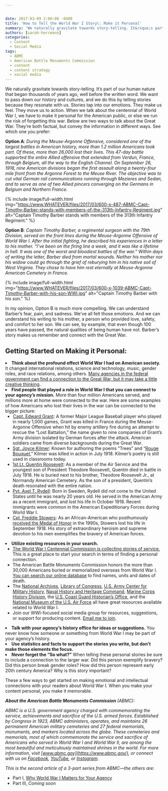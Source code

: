 ```yaml
---


date: 2017-03-09 2:00:08 -0400
title: 'How to Tell the World War I Story\: Make it Personal'
summary: 'We naturally gravitate towards story-telling. It&rsquo;s part of our human nature that began thousands of years ago, well before the written word. We want to pass down our history and cultures, and we do this by telling stories because they resonate with us. Stories tap into our emotions. They make us feel. They move us'
authors: [sarah-herrmann]
categories:
  - Content
  - Social Media
tags:
  - ABMC
  - American Battle Monuments Commission
  - content
  - content strategy
  - social media
---
```


We naturally gravitate towards story-telling. It’s part of our human nature that began thousands of years ago, well before the written word. We want to pass down our history and cultures, and we do this by telling stories because they resonate with us. Stories tap into our emotions. They make us feel. They move us to action. When we talk about the centennial of World War I, we have to make it personal for the American public, or else we run the risk of forgetting this war. Below are two ways to talk about the Great War. They’re both factual, but convey the information in different ways. See which one you prefer:

**Option A**: _During the Meuse-Argonne Offensive, considered one of the largest battles in American history, more than 1.2 million Americans took part. Of these, more than 26,000 lost their lives. This 47-day battle supported the entire Allied offensive that extended from Verdun, France, through Belgium, all the way to the English Channel. On September 26, 1918, nine American divisions began the first assault along a twenty-four mile front from the Argonne Forest to the Meuse River. The objective was to cut vital German rail communications running through Mezieres and Sedan, and to serve as one of two Allied pincers converging on the Germans in Belgium and Northern France._


{% include image/full-width.html img="https://www.WHATEVER/files/2017/03/600-x-487-ABMC-Capt-Timothy-Barber-stands-with-members-of-the-313th-Infantry-Regiment.jpg" alt="Captain Timothy Barber stands with members of the 313th Infantry Regiment." %}

**Option B**: _Captain Timothy Barber, a regimental surgeon with the 79th Division, served on the front lines during the Meuse-Argonne Offensive of World War I. After the initial fighting, he described his experiences in a letter to his mother. “I’ve been on the firing line a week, and it was like a lifetime in hell. It was one of the worst and bloodiest battles of the war.” Within days of writing the letter, Barber died from mortal wounds. Neither his mother nor his widow could go through the grief of reburying him in his native soil of West Virginia. They chose to have him rest eternally at Meuse-Argonne American Cemetery in France._


{% include image/full-width.html img="https://www.WHATEVER/files/2017/03/600-x-1039-ABMC-Capt-Timothy-Barber-with-his-son-WWI.jpg" alt="Captain Timothy Barber with his son." %}

In my opinion, Option B is much more compelling. We can understand Barber’s fear, pain, and sadness. We’ve all felt those emotions. And we can understand his writing to his mother, a person who provided love, safety, and comfort to her son. We can see, by example, that even though 100 years have passed, the natural qualities of being human have not. Barber’s story makes us remember and connect with the Great War.

## Getting Started on Making it Personal:

<li style="font-weight: 400">
  <strong>Think about the profound effect World War I had on American society.</strong> It changed international relations, science and technology, music, gender roles, and race relations, among others. <a href="https://www.WHATEVER/2016/11/08/why-world-war-i-matters-for-your-agency/">Many agencies in the federal government can find a connection to the Great War, but it may take a little creative thinking</a>.
</li>
<li style="font-weight: 400">
  <strong>Find people that played a role in World War I that you can connect to your agency’s mission.</strong> More than four million Americans served, and millions more at home were connected to the war. Here are some examples of how Americans who lost their lives in the war can be connected to the bigger picture: <ul>
    <li style="font-weight: 400">
       <a href="https://www.abmc.gov/node/325615#.WMGhWRiZORt">Capt. Edward Grant</a>: A former Major League Baseball player who played in nearly 1,000 games, Grant was killed in France during the Meuse-Argonne Offensive when hit by enemy artillery fire during an attempt to rescue the “Lost Battalion,” the name given to nine companies of Grant’s Army division isolated by German forces after the attack. American soldiers came from diverse backgrounds during the Great War.
    </li>
    <li style="font-weight: 400">
      <a href="https://www.abmc.gov/node/343308#.WMGhgRiZORt">Sgt. Joyce Kilmer</a>: Known for authoring the poems “Trees” and “<a href="https://www.army.mil/article/56643/CLOSE_TO_THE_HEART__World_War_I_Soldier__039_s_Poem_and_Personal_Artifact_Honor_the_Fallen_in_the_42">Rouge Bouquet</a>,” Kilmer was killed in action in July 1918. Kilmer’s poetry is still used in classrooms today.
    </li>
    <li style="font-weight: 400">
      <a href="https://www.abmc.gov/node/514932#.WMGhvBiZORt">1st Lt. Quentin Roosevelt</a>: As a member of the Air Service and the youngest son of President Theodore Roosevelt, Quentin died in battle in July 1918. He is buried next to his brother, Theodore Roosevelt Jr., at Normandy American Cemetery. As the son of a president, Quentin’s death resonated with the entire nation.
    </li>
    <li style="font-weight: 400">
      <a href="https://www.abmc.gov/node/347038#.WMGh3RiZORs">Pvt. Axel T. Rydell</a>: Born in Sweden, Rydell did not come to the United States until he was nearly 20 years old. He served in the American Army as a recent immigrant, and lost his life in October 1918. Recent immigrants were common in the American Expeditionary Forces during World War I.
    </li>
    <li style="font-weight: 400">
      <a href="https://www.abmc.gov/node/336691#.WMGh_xiZORt">Cpl. Freddie Stowers</a>: As an African-American who posthumously <a href="http://www.history.army.mil/moh/worldwari.html#STOWERS">received the Medal of Honor</a> in the 1990s, Stowers lost his life in September 1918. His story of extraordinary heroism and supreme devotion to his men exemplifies the bravery of American forces.
    </li>
  </ul>
</li>

<li style="font-weight: 400">
  <strong>Utilize existing resources in your search.</strong> <ul>
    <li style="font-weight: 400">
      <a href="http://www.worldwar1centennial.org/commemorate/family-ties/stories-of-service.html">The World War I Centennial Commission is collecting stories of service.</a> This is a great place to start your search in terms of finding a personal connection.
    </li>
    <li style="font-weight: 400">
      The American Battle Monuments Commission honors the more than 30,000 Americans buried or memorialized overseas from World War I. <a href="https://medium.com/r/?url=https%3A%2F%2Fwww.abmc.gov%2Fdatabase-search">You can search our online database</a> to find names, units and dates of death.
    </li>
    <li style="font-weight: 400">
      The <a href="https://medium.com/r/?url=http%3A%2F%2Fwww.archives.gov">National Archives</a>, <a href="https://medium.com/r/?url=http%3A%2F%2Fwww.loc.gov">Library of Congress</a>, <a href="https://medium.com/r/?url=http%3A%2F%2Fwww.history.army.mil%2F">U.S. Army Center for Military History</a>, <a href="https://medium.com/r/?url=https%3A%2F%2Fwww.history.navy.mil%2F">Naval History and Heritage Command</a>, <a href="https://medium.com/r/?url=https%3A%2F%2Fwww.usmcu.edu%2Fhistorydivision">Marine Corps History Division</a>, the <a href="https://medium.com/r/?url=http%3A%2F%2Fwww.uscg.mil%2Fhistory%2Fweb%2Faboutoffice.asp">U.S. Coast Guard Historian’s Office</a>, and the <a href="https://medium.com/r/?url=http%3A%2F%2Fwww.nationalmuseum.af.mil%2FCollections%2FResearch%2FWW100.aspx">National Museum of the U.S. Air Force</a> all have great resources available related to World War I.
    </li>
    <li style="font-weight: 400">
      Join our WWI-focused social media group for resources, suggestions, or support for producing content. <a href="mailto:herrmanns@abmc.gov">Email me to join</a>.
    </li>
  </ul>
</li>

<li style="font-weight: 400">
  <strong>Talk with your agency’s history office for ideas or suggestions.</strong> You never know how someone or something from World War I may be part of your agency’s history.
</li>
<li style="font-weight: 400">
  <strong>Use statistics and facts to support the stories you write, but don’t make those elements the focus.</strong>
</li>
<li style="font-weight: 400">
  <strong>Never forget the “So what?”</strong> When telling these personal stories be sure to include a connection to the larger war. Did this person exemplify bravery? Did this person break gender roles? How did this person represent early 20th century America? Why is this story important?
</li>

These a few ways to get started on making emotional and intellectual connections with your readers about World War I. When you make your content personal, you make it memorable.

_**About the American Battle Monuments Commission** (ABMC):_ 
  
_ABMC is a U.S. government agency charged with commemorating the service, achievements and sacrifice of the U.S. armed forces. Established by Congress in 1923, ABMC administers, operates, and maintains 26 permanent American military cemeteries and 27 federal memorials, monuments, and markers located across the globe. These cemeteries and memorials, most of which commemorate the service and sacrifice of Americans who served in World War I and World War II, are among the most beautiful and meticulously maintained shrines in the world. For more information, visit [www.abmc.gov](https://www.abmc.gov/), or connect with us on [Facebook](https://www.facebook.com/abmcpage), [YouTube](http://www.youtube.com/user/abmcvideos), or [Instagram](http://www.instagram.com/usabmc)._ 

_This is the second article of a 3-part series from ABMC—the others are:_

  * Part I, [Why World War I Matters for Your Agency](https://www.WHATEVER/2016/11/08/why-world-war-i-matters-for-your-agency/)
  * Part III, _Coming soon_